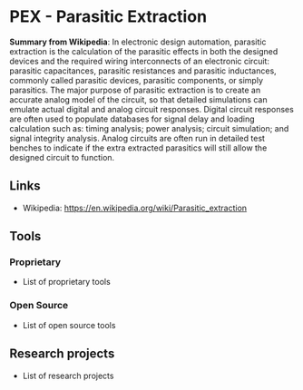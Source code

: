 # PEX - Parasitic Extraction
**Summary from Wikipedia**: 
In electronic design automation, parasitic extraction is the calculation of the parasitic effects in both the designed devices and the required wiring interconnects of an electronic circuit: parasitic capacitances, parasitic resistances and parasitic inductances, commonly called parasitic devices, parasitic components, or simply parasitics.
The major purpose of parasitic extraction is to create an accurate analog model of the circuit, so that detailed simulations can emulate actual digital and analog circuit responses. Digital circuit responses are often used to populate databases for signal delay and loading calculation such as: timing analysis; power analysis; circuit simulation; and signal integrity analysis. Analog circuits are often run in detailed test benches to indicate if the extra extracted parasitics will still allow the designed circuit to function.

## Links
- Wikipedia: https://en.wikipedia.org/wiki/Parasitic_extraction

## Tools

### Proprietary
- List of proprietary tools

### Open Source
- List of open source tools

## Research projects
- List of research projects
